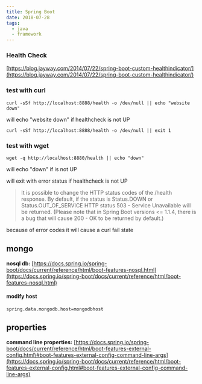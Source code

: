 ```yaml
---
title: Spring Boot
date: 2018-07-28
tags:
  - java
  - framework
---
```


### Health Check

[https://blog.jayway.com/2014/07/22/spring-boot-custom-healthindicator/](https://blog.jayway.com/2014/07/22/spring-boot-custom-healthindicator/)

### test with curl

`curl -sSf http://localhost:8888/health -o /dev/null || echo "website down"`

will echo "website down" if healthcheck is not UP

`curl -sSf http://localhost:8888/health -o /dev/null || exit 1`

### test with wget

`wget -q http://localhost:8880/health || echo "down"`

will echo "down" if is not UP

will exit with error status if healthcheck is not UP

> It is possible to change the HTTP status codes of the /health response. By default, if the status is Status.DOWN or Status.OUT_OF_SERVICE HTTP status 503 - Service Unavailable will be returned. \(Please note that in Spring Boot versions &lt;= 1.1.4, there is a bug that will cause 200 - OK to be returned by default.\)

because of error codes it will cause a curl fail state

## mongo

**nosql db:** [https://docs.spring.io/spring-boot/docs/current/reference/html/boot-features-nosql.html](https://docs.spring.io/spring-boot/docs/current/reference/html/boot-features-nosql.html)

#### modify host

```text
spring.data.mongodb.host=mongodbhost
```

## properties

**command line properties:** [https://docs.spring.io/spring-boot/docs/current/reference/html/boot-features-external-config.html\#boot-features-external-config-command-line-args](https://docs.spring.io/spring-boot/docs/current/reference/html/boot-features-external-config.html#boot-features-external-config-command-line-args)

